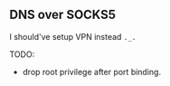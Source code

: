 DNS over SOCKS5
---

I should've setup VPN instead `._.`

TODO:
- drop root privilege after port binding.
